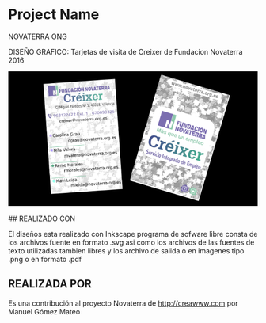 # Project Name
NOVATERRA ONG

DISEÑO GRAFICO: Tarjetas de visita de Creixer de Fundacion Novaterra 2016
<p align="center">
  <img src="https://raw.githubusercontent.com/Novaterra/TarjetasCreixer/master/dise%C3%B1o.png" width="600"/>
</p>
## REALIZADO CON

El diseños esta realizado con Inkscape programa de sofware libre
consta de los archivos fuente en formato .svg asi como los archivos de
las fuentes de texto utilizadas tambien libres
y los archivo de salida o en imagenes tipo .png o en formato .pdf

## REALIZADA POR

Es una contribución al proyecto Novaterra de http://creawww.com por Manuel Gómez Mateo